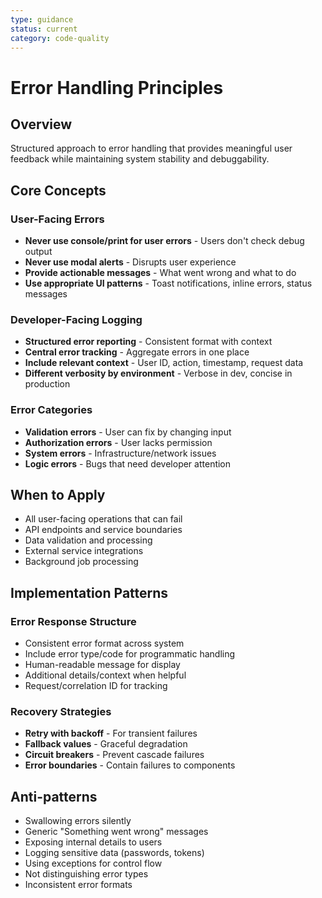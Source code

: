 ```yaml
---
type: guidance
status: current
category: code-quality
---
```


# Error Handling Principles

## Overview
Structured approach to error handling that provides meaningful user feedback while maintaining system stability and debuggability.

## Core Concepts

### User-Facing Errors
- **Never use console/print for user errors** - Users don't check debug output
- **Never use modal alerts** - Disrupts user experience
- **Provide actionable messages** - What went wrong and what to do
- **Use appropriate UI patterns** - Toast notifications, inline errors, status messages

### Developer-Facing Logging
- **Structured error reporting** - Consistent format with context
- **Central error tracking** - Aggregate errors in one place
- **Include relevant context** - User ID, action, timestamp, request data
- **Different verbosity by environment** - Verbose in dev, concise in production

### Error Categories
- **Validation errors** - User can fix by changing input
- **Authorization errors** - User lacks permission
- **System errors** - Infrastructure/network issues
- **Logic errors** - Bugs that need developer attention

## When to Apply
- All user-facing operations that can fail
- API endpoints and service boundaries
- Data validation and processing
- External service integrations
- Background job processing

## Implementation Patterns

### Error Response Structure
- Consistent error format across system
- Include error type/code for programmatic handling
- Human-readable message for display
- Additional details/context when helpful
- Request/correlation ID for tracking

### Recovery Strategies
- **Retry with backoff** - For transient failures
- **Fallback values** - Graceful degradation
- **Circuit breakers** - Prevent cascade failures
- **Error boundaries** - Contain failures to components

## Anti-patterns
- Swallowing errors silently
- Generic "Something went wrong" messages
- Exposing internal details to users
- Logging sensitive data (passwords, tokens)
- Using exceptions for control flow
- Not distinguishing error types
- Inconsistent error formats

